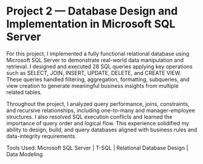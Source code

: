 # Project 2 — Database Design and Implementation in Microsoft SQL Server

For this project, I implemented a fully functional relational database using Microsoft SQL Server to demonstrate real-world data manipulation and retrieval. I designed and executed 28 SQL queries applying key operations such as SELECT, JOIN, INSERT, UPDATE, DELETE, and CREATE VIEW. These queries handled filtering, aggregation, formatting, subqueries, and view creation to generate meaningful business insights from multiple related tables.

Throughout the project, I analyzed query performance, joins, constraints, and recursive relationships, including one-to-many and manager-employee structures. I also resolved SQL execution conflicts and learned the importance of query order and logical flow. This experience solidified my ability to design, build, and query databases aligned with business rules and data-integrity requirements.

Tools Used: Microsoft SQL Server | T-SQL | Relational Database Design | Data Modeling
